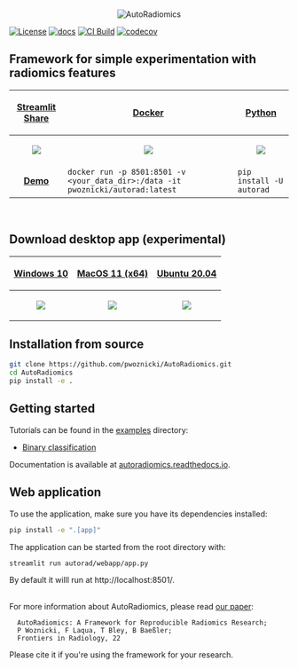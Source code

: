 <p align="center">
<br>
  <img src="docs/images/logo.png" alt="AutoRadiomics">
</p>

[![License](https://img.shields.io/badge/license-Apache%202.0-green.svg)](https://opensource.org/licenses/Apache-2.0)
[![docs](https://readthedocs.org/projects/autoradiomics/badge/?version=latest)](https://autoradiomics.readthedocs.io)
[![CI Build](https://github.com/pwoznicki/AutoRadiomics/actions/workflows/testing.yml/badge.svg)](https://github.com/pwoznicki/AutoRadiomics/commits/main)
[![codecov](https://codecov.io/gh/pwoznicki/AutoRadiomics/branch/main/graph/badge.svg)](https://codecov.io/gh/pwoznicki/AutoRadiomics)

## Framework for simple experimentation with radiomics features

| <p align="center"><a href="https://pwoznicki-autoradiomics-autoradwebappapp-streamlit-demo-w7ej7a.streamlit.app"> Streamlit Share | <p align="center"><a href="https://hub.docker.com/repository/docker/pwoznicki/autorad"> Docker                | <p align="center"><a href="https://pypi.org/project/autorad/"> Python                                          |
| --------------------------------------------------------------------------------------------------------------------------------- | ------------------------------------------------------------------------------------------------------------- | -------------------------------------------------------------------------------------------------------------- |
| <p align="center"><img src="https://github.com/pwoznicki/AutoRadiomics/raw/main/docs/images/streamlit.png" /></p>                 | <p align="center"><img src="https://github.com/pwoznicki/AutoRadiomics/raw/main/docs/images/docker.png"/></p> | <p align="center"><img src="https://github.com/pwoznicki/AutoRadiomics/raw/main/docs/images/python.png" /></p> |
| <p align="center"><a href="https://pwoznicki-autoradiomics-autoradwebappapp-streamlit-demo-w7ej7a.streamlit.app"> **Demo**        | `docker run -p 8501:8501 -v <your_data_dir>:/data -it pwoznicki/autorad:latest`                               | `pip install -U autorad`                                                                                       |

&nbsp;

## Download desktop app (experimental)

| <p align="center"><a href="https://drive.google.com/uc?export=download&id=1fZyBeMvFUZXn7ND_FgeQRV3W68Dn6zZb"> Windows 10 | <p align="center"><a href="https://drive.google.com/uc?export=download&id=1N3JLv2h00Pp8XfwWXbBWvr7OnQ2h9pNu"> MacOS 11 (x64) | <p align="center"><a href="https://drive.google.com/uc?export=download&id=1SDG7J5ucwd4Nkq-5fAeArLKvHTcD045M"> Ubuntu 20.04 |
| ------------------------------------------------------------------------------------------------------------------------ | ---------------------------------------------------------------------------------------------------------------------------- | -------------------------------------------------------------------------------------------------------------------------- |
| <p align="center"><img src="https://github.com/pwoznicki/AutoRadiomics/raw/main/docs/images/windows.png" /></p>          | <p align="center"><img src="https://github.com/pwoznicki/AutoRadiomics/raw/main/docs/images/macos.png"/></p>                 | <p align="center"><img src="https://github.com/pwoznicki/AutoRadiomics/raw/main/docs/images/ubuntu.png" /></p>             |

## Installation from source

```bash
git clone https://github.com/pwoznicki/AutoRadiomics.git
cd AutoRadiomics
pip install -e .
```

## Getting started

Tutorials can be found in the [examples](./examples/) directory:

- [Binary classification](./examples/example_WORC.ipynb)

Documentation is available at [autoradiomics.readthedocs.io](https://autoradiomics.readthedocs.io/en/latest/).

## Web application

To use the application, make sure you have its dependencies installed:

```bash
pip install -e ".[app]"
```

The application can be started from the root directory with:

```bash
streamlit run autorad/webapp/app.py
```

By default it willl run at http://localhost:8501/.
<br/><br/>

For more information about AutoRadiomics, please read [our paper](https://www.frontiersin.org/articles/10.3389/fradi.2022.919133/full):

```
  AutoRadiomics: A Framework for Reproducible Radiomics Research;
  P Woznicki, F Laqua, T Bley, B Baeßler;
  Frontiers in Radiology, 22
```

Please cite it if you're using the framework for your research.

